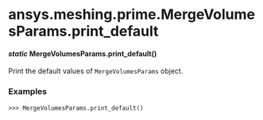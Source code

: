 <a id="ansys-meshing-prime-mergevolumesparams-print-default"></a>

# ansys.meshing.prime.MergeVolumesParams.print_default

<a id="ansys.meshing.prime.MergeVolumesParams.print_default"></a>

#### *static* MergeVolumesParams.print_default()

Print the default values of `MergeVolumesParams` object.

### Examples

```pycon
>>> MergeVolumesParams.print_default()
```

<!-- !! processed by numpydoc !! -->
